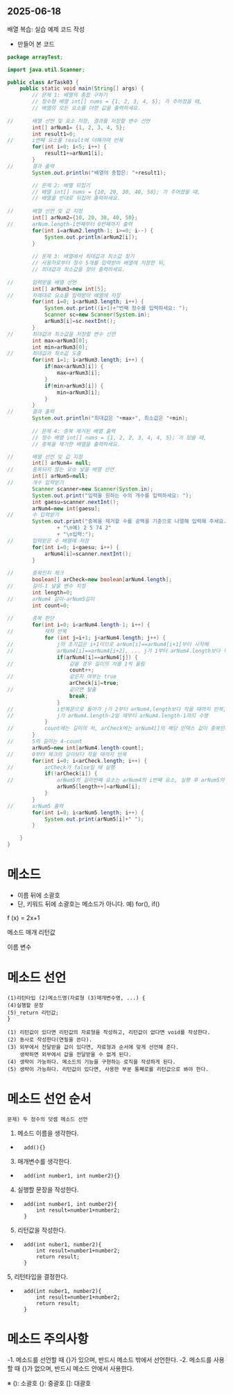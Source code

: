 ## 2025-06-18
배열 복습: 실습 예제 코드 작성

- 만들어 본 코드
```java
package arrayTest;

import java.util.Scanner;

public class ArTask03 {
	public static void main(String[] args) {
		// 문제 1: 배열의 총합 구하기
		// 정수형 배열 int[] nums = {1, 2, 3, 4, 5}; 가 주어졌을 때,
		// 배열의 모든 요소를 더한 값을 출력하세요.
		
//		배열 선언 및 요소 저장, 결과를 저장할 변수 선언
		int[] arNum1= {1, 2, 3, 4, 5};
		int result1=0;
//		i번째 요소를 result에 더해가며 반복
		for(int i=0; i<5; i++) {
			result1+=arNum1[i];
		}
//		결과 출력
		System.out.println("배열의 총합은: "+result1);

		// 문제 2: 배열 뒤집기
		// 배열 int[] nums = {10, 20, 30, 40, 50}; 가 주어졌을 때,
		// 배열을 반대로 뒤집어 출력하세요.
		
//		배열 선언 및 값 지정
		int[] arNum2={10, 20, 30, 40, 50};
//		arNum.length-1번째부터 0번째까지 출력
		for(int i=arNum2.length-1; i>=0; i--) {
			System.out.println(arNum2[i]);
		}
		
		// 문제 3: 배열에서 최대값과 최소값 찾기
		// 사용자로부터 정수 5개를 입력받아 배열에 저장한 뒤,
		// 최대값과 최소값을 찾아 출력하세요.
		
//		입력받을 배열 선언
		int[] arNum3=new int[5];
//		차례대로 요소를 입력받아 배열에 저장
		for(int i=0; i<arNum3.length; i++) {
			System.out.print((i+1)+"번째 정수를 입력하세요: ");
			Scanner sc=new Scanner(System.in);
			arNum3[i]=sc.nextInt();
		}
//		최대값과 최소값을 저장할 변수 선언
		int max=arNum3[0];
		int min=arNum3[0];
//		최대값과 최소값 도출
		for(int i=1; i<arNum3.length; i++) {
			if(max<arNum3[i]) {
				max=arNum3[i];
			}
			if(min>arNum3[i]) {
				min=arNum3[i];
			}
		}
//		결과 출력
		System.out.println("최대값은 "+max+", 최소값은 "+min);
		
		// 문제 4: 중복 제거된 배열 출력
		// 정수 배열 int[] nums = {1, 2, 2, 3, 4, 4, 5}; 가 있을 때,
		// 중복을 제거한 배열을 출력하세요.

//		배열 선언 및 값 지정
		int[] arNum4= null;
//		중복되지 않는 요소 넣을 배열 선언
		int[] arNum5=null;
//		개수 입력받기
		Scanner scanner=new Scanner(System.in);
		System.out.print("입력을 원하는 수의 개수를 입력하세요: ");
		int gaesu=scanner.nextInt();
		arNum4=new int[gaesu];
//		수 입력받기
		System.out.print("중복을 제거할 수를 공백을 기준으로 나열해 입력해 주세요."
				+ "\n예) 2 5 74 2"
				+ "\n입력:");
//		입력받은 수 배열에 저장
		for(int i=0; i<gaesu; i++) {
			arNum4[i]=scanner.nextInt();
		}
			
//		중복인지 체크
		boolean[] arCheck=new boolean[arNum4.length];
//		길이-1 넣을 변수 지정
		int length=0;
//		arNum4 길이-arNum5길이
		int count=0;
		
//		중복 판단
		for(int i=0; i<arNum4.length-1; i++) {
//			재차 반복
			for (int j=i+1; j<arNum4.length; j++) {
//				j의 초기값은 i+1이므로 arNum[i]==arNum4[i+1]부터 시작해
//				arNum4[i]==arNum4[i+2], ... j가 1부터 arNum4.length보다 작을 때까지 반복
				if(arNum4[i]==arNum4[j]) {
//					같을 경우 길이의 차를 1씩 올림
					count++;
//					같은지 여부는 true
					arCheck[i]=true;
//					같으면 탈출
					break;
				}
//				i반복문으로 돌아가 j가 2부터 arNum4,length보다 작을 때까지 반복, ...
//				j가 arNum4.length-2일 때부터 arNum4.length-1까지 수행
			}
//			count에는 길이의 차, arCheck에는 arNum4[]의 해당 인덱스 값이 중복인지 여부가 담긴다
		}
//		5의 길이는 4-count
		arNum5=new int[arNum4.length-count];
//		0부터 체크의 길이보다 작을 때까지 반복
		for(int i=0; i<arCheck.length; i++) {
//			arCheck가 false일 때 실행
			if(!arCheck[i]) {
//				arNum5의 길이번째 요소는 arNum4의 i번째 요소, 실행 후 arNum5의 길이-1이 1 증가
				arNum5[length++]=arNum4[i];
			}
		}
//		arNum5 출력
		for(int i=0; i<arNum5.length; i++) {
			System.out.print(arNum5[i]+" ");
		}

	}
}
```

# 메소드
- 이름 뒤에 소괄호
- 단, 키워드 뒤에 소괄호는 메소드가 아니다.		예) for(), if()
	
f		(x)		=		2x+1

메소드	매개				리턴값

이름		변수

# 메소드 선언
	(1)리턴타입 (2)메소드명(자료형 (3)매개변수명, ...) {
	(4)실행할 문장
	(5)_return 리턴값;
	}

	(1) 리턴값이 있다면 리턴값의 자료형을 작성하고, 리턴값이 없다면 void를 작성한다.
	(2) 동사로 작성한다(연필을 쓴다).
	(3) 외부에서 전달받을 값이 있다면, 자료형과 순서에 맞게 선언해 준다.
		생략하면 외부에서 값을 전달받을 수 없게 된다.
	(4) 생략이 가능하다. 메소드의 기능을 구현하는 로직을 작성하게 된다.
	(5) 생략이 가능하다. 리턴값이 있다면, 사용한 부분 통째로를 리턴값으로 봐야 한다.

# 메소드 선언 순서
	문제) 두 정수의 덧셈 메소드 선언

1. 메소드 이름을 생각한다.
-		add(){}
3. 매개변수를 생각한다.
-		add(int number1, int number2){}
4. 실행할 문장을 작성한다.
-		add(int number1, int number2){
			int result=number1+number2;
		}
5. 리턴값을 작성한다.
-		add(int nuber1, number2){
			int result=number1+number2;
			return result;
		}
5,  리턴타입을 결정한다.
-		add(int nuber1, number2){
			int result=number1+number2;
			return result;
		} 

# 메소드 주의사항
-1. 메소드를 선언할 때 {}가 있으며, 반드시 메소드 밖에서 선언한다.
-2. 메소드를 사용할 때 {}가 없으며, 반드시 메소드 안에서 사용한다.

※	(): 소괄호
	{}: 중괄호
	[]: 대괄호
